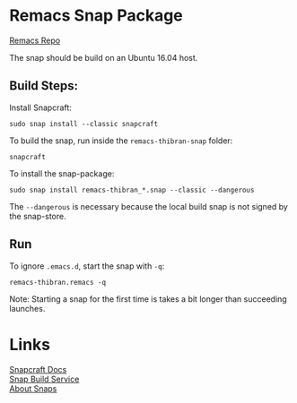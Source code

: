 Remacs Snap Package
===================

[Remacs Repo](https://github.com/Wilfred/remacs)


The snap should be build on an Ubuntu 16.04 host.

Build Steps:
------------

Install Snapcraft:

    sudo snap install --classic snapcraft


To build the snap, run inside the `remacs-thibran-snap` folder:

    snapcraft


To install the snap-package:

    sudo snap install remacs-thibran_*.snap --classic --dangerous

The `--dangerous` is necessary because the local build snap is not signed by the snap-store.

Run
---

To ignore `.emacs.d`, start the snap with `-q`:

    remacs-thibran.remacs -q

Note: Starting a snap for the first time is takes a bit longer than succeeding launches.

Links
=====

[Snapcraft Docs](https://docs.snapcraft.io/)  
[Snap Build Service](https://build.snapcraft.io/)  
[About Snaps](https://www.ubuntu.com/desktop/snappy)
